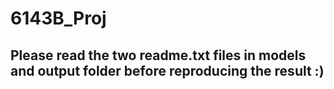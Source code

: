 # 6143B_Proj
## Please read the two readme.txt files in models and output folder before reproducing the result :)
